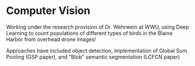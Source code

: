 # Computer Vision

Working under the research provision of Dr. Wehrwein at WWU, using Deep Learning to count populations of different types of birds in the Blaine Harbor from overhead drone images!

Approaches have included object detection, implementation of Global Sum Pooling (GSP paper), and "Blob" semantic segmentation (LCFCN paper)
